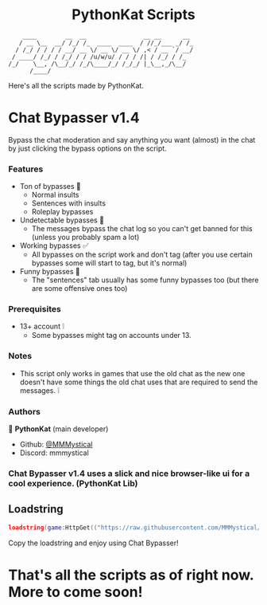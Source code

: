 <h1 align="center">PythonKat Scripts</h1>

```
    ____        __  __                __ __      __ 
   / __ \__  __/ /_/ /_  ____  ____  / //_/___ _/ /_
  / /_/ / / / / __/ __ \/ __ \/ __ \/ ,< / __ `/ __/
 / ____/ /_/ / /_/ / / /u/w/u/ / / / /| / /_/ / /_  
/_/    \__, /\__/_/ /_/\____/_/ /_/_/ |_\__,_/\__/  
      /____/                                        
```

Here's all the scripts made by PythonKat.

# Chat Bypasser v1.4

Bypass the chat moderation and say anything you want (almost) in the chat by just clicking the bypass options on the script.

### Features
- Ton of bypasses 📃
  - Normal insults
  - Sentences with insults
  - Roleplay bypasses
- Undetectable bypasses 🔰
  - The messages bypass the chat log so you can't get banned for this (unless you probably spam a lot)
- Working bypasses ✅
  - All bypasses on the script work and don't tag (after you use certain bypasses some will start to tag, but it's normal)
- Funny bypasses 🤫
  - The "sentences" tab usually has some funny bypasses too (but there are some offensive ones too)

### Prerequisites
- 13+ account ❕
  - Some bypasses might tag on accounts under 13.

### Notes
- This script only works in games that use the old chat as the new one doesn't have some things the old chat uses that are required to send the messages. ❕

### Authors

👤 **PythonKat** (main developer)

* Github: [@MMMystical](https://github.com/MMMystical)
* Discord: mmmystical

### Chat Bypasser v1.4 uses a slick and nice browser-like ui for a cool experience. (PythonKat Lib)

## Loadstring
```lua
loadstring(game:HttpGet(("https://raw.githubusercontent.com/MMMystical/PythonKatScripts/main/Chat%20Bypasser/src.lua"),true))()
```

Copy the loadstring and enjoy using Chat Bypasser!

# That's all the scripts as of right now. More to come soon!
